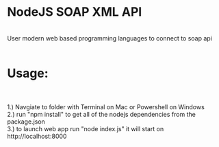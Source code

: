 # NodeJS SOAP XML API
<br />
 User modern web based programming languages to connect to soap api
<br />
<br />

# Usage:
<br />
<br />
1.) Navgiate to folder with Terminal on Mac or Powershell on Windows
<br />
2.) run "npm install" to get all of the nodejs dependencies from the package.json
<br />
3.) to launch web app run "node index.js" it will start on http://localhost:8000
